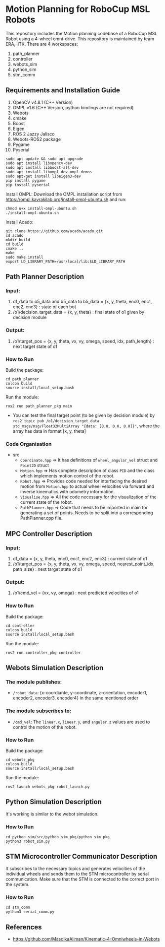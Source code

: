 # Motion Planning for RoboCup MSL Robots

This repository includes the Motion planning codebase of a RoboCup MSL Robot using a 4-wheel omni-drive. This repository is maintained by team ERA, IITK.
There are 4 workspaces:
1. path\_planner
2. controller
3. webots\_sim
4. python\_sim
5. stm\_comm

## Requirements and Installation Guide

1. OpenCV v4.8.1 (C++ Version)
2. OMPL v1.6 (C++ Version, python bindings are not required)
2. Webots
3. cmake
4. Boost
5. Eigen
6. ROS 2 Jazzy Jalisco
7. Webots-ROS2 package
8. Pygame
9. Pyserial

```
sudo apt update && sudo apt upgrade
sudo apt install libopencv-dev
sudo apt install libboost-all-dev
sudo apt install libompl-dev ompl-demos
sudo apt-get install libeigen3-dev
pip install pygame
pip install pyserial
```

Install OMPL:
Download the OMPL installation script from https://ompl.kavrakilab.org/install-ompl-ubuntu.sh and run:
```
chmod u+x install-ompl-ubuntu.sh
./install-ompl-ubuntu.sh
```

Install Acado:
```
git clone https://github.com/acado/acado.git
cd acado
mkdir build
cd build
cmake ..
make
sudo make install
export LD_LIBRARY_PATH=/usr/local/lib:$LD_LIBRARY_PATH
```

## Path Planner Description

### Input:
1. o1\_data to o5\_data and b5\_data to b5\_data = {x, y, theta, enc0, enc1, enc2, enc3} : state of each bot
2. /o1/decision\_target\_data = {x, y, theta} : final state of o1 given by decision module

### Output:
1. /o1/target\_pos = {x, y, theta, vx, vy, omega, speed, idx, path\_length} : next target state of o1

### How to Run
Build the package:
```
cd path_planner
colcon build
source install/local_setup.bash
```

Run the module:
```
ros2 run path_planner_pkg main
```

- You can test the final target point (to be given by decision module) by `ros2 topic pub /o1/decision_target_data std_msgs/msg/Float32MultiArray "{data: [0.0, 0.0, 0.0]}"`, where the array has data in format [x, y, theta]

### Code Organisation
- src
  - `Coordinate.hpp` => It has definitions of `wheel_angular_vel` struct and `Point2D` struct
  - `Motion.hpp` => Has complete description of class `PID` and the class which implements motion control of the robot.
  - `Robot.hpp` => Provides code needed for interfacing the desired motion from `Motion.hpp` to actual wheel velocities via forward and inverse kinematics with odometry information.
  - `Visualise.hpp` => All the code necessary for the visualization of the current state of the robot.
  - `PathPlanner.hpp` => Code that needs to be imported in main for generating a set of points. Needs to be split into a corresponding PathPlanner.cpp file.

## MPC Controller Description

### Input:
1. o1\_data = {x, y, theta, enc0, enc1, enc2, enc3} : current state of o1
2. /o1/target\_pos = {x, y, theta, vx, vy, omega, speed, nearest\_point\_idx, path\_size} : next target state of o1

### Output:
1. /o1/cmd\_vel = {vx, vy, omega} : next predicted velocities of o1

### How to Run
Build the package:
```
cd controller
colcon build
source install/local_setup.bash
```

Run the module:
```
ros2 run controller_pkg controller
```

## Webots Simulation Description

### The module publishes:
- `/robot_data`: {x-coordiante, y-coordinate, z-orientation, encoder1, encoder2, encoder3, encoder4} in the same mentioned order

### The module subscribes to:
- `/cmd_vel`: The `linear.x`, `linear.y`, and `angular.z` values are used to control the motion of the robot.

### How to Run
Build the package:
```
cd webots_pkg
colcon build
source install/local_setup.bash
```

Run the module:
```
ros2 launch webots_pkg robot_launch.py
```

## Python Simulation Description
It's working is similar to the webot simulation.

### How to Run
```
cd python_sim/src/python_sim_pkg/python_sim_pkg
python3 robot_sim.py
```

## STM Microcontroller Communicator Description
It subscribes to the necessary topics and generates velocities of the individual wheels and sends them to the STM microcontroller by serial communication. Make sure that the STM is connected to the correct port in the system.

### How to Run
```
cd stm_comm
python3 serial_comm.py
```
## References
- <https://github.com/MasdikaAliman/Kinematic-4-Omniwheels-in-Webots>
